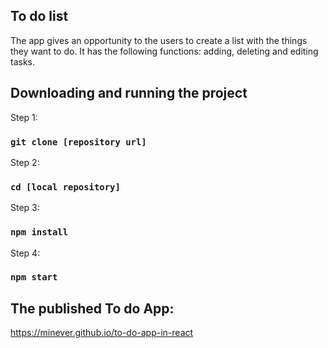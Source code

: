 ## To do list
The app gives an opportunity to the users to create a list with the things they want to do. It has the following functions: adding, deleting and editing tasks.

## Downloading and running the project

Step 1:

### `git clone [repository url]`

Step 2:

### `cd [local repository]`

Step 3:

### `npm install`

Step 4:

### `npm start`

## The published To do App:
https://minever.github.io/to-do-app-in-react
